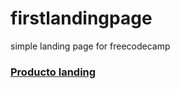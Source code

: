 # firstlandingpage
simple landing page for freecodecamp
### [Producto landing](https://jacobjpeg.github.io/firstlandingpage/)
